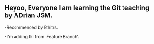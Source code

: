 ## Heyoo, Everyone I am learning the Git teaching by ADrian JSM.

-Recommended by Ethitrs.

-I'm adding thi from 'Feature Branch'.
